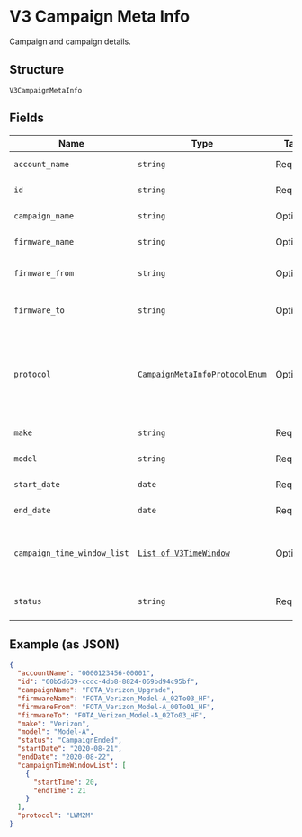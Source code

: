 
# V3 Campaign Meta Info

Campaign and campaign details.

## Structure

`V3CampaignMetaInfo`

## Fields

| Name | Type | Tags | Description |
|  --- | --- | --- | --- |
| `account_name` | `string` | Required | Account identifier. |
| `id` | `string` | Required | Campaign identifier. |
| `campaign_name` | `string` | Optional | Campaign name. |
| `firmware_name` | `string` | Optional | Firmware name. |
| `firmware_from` | `string` | Optional | Old firmware version. |
| `firmware_to` | `string` | Optional | New software version. |
| `protocol` | [`CampaignMetaInfoProtocolEnum`](../../doc/models/campaign-meta-info-protocol-enum.md) | Optional | Firmware protocol. Valid values include: LWM2M, OMD-DM.<br>**Default**: `'LWM2M'` |
| `make` | `string` | Required | Device make. |
| `model` | `string` | Required | Device model. |
| `start_date` | `date` | Required | Campaign start date. |
| `end_date` | `date` | Required | Campaign end date. |
| `campaign_time_window_list` | [`List of V3TimeWindow`](../../doc/models/v3-time-window.md) | Optional | List of allowed campaign time windows. |
| `status` | `string` | Required | Firmware upgrade status. |

## Example (as JSON)

```json
{
  "accountName": "0000123456-00001",
  "id": "60b5d639-ccdc-4db8-8824-069bd94c95bf",
  "campaignName": "FOTA_Verizon_Upgrade",
  "firmwareName": "FOTA_Verizon_Model-A_02To03_HF",
  "firmwareFrom": "FOTA_Verizon_Model-A_00To01_HF",
  "firmwareTo": "FOTA_Verizon_Model-A_02To03_HF",
  "make": "Verizon",
  "model": "Model-A",
  "status": "CampaignEnded",
  "startDate": "2020-08-21",
  "endDate": "2020-08-22",
  "campaignTimeWindowList": [
    {
      "startTime": 20,
      "endTime": 21
    }
  ],
  "protocol": "LWM2M"
}
```

